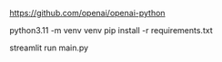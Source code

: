 https://github.com/openai/openai-python

python3.11 -m venv venv
pip install -r requirements.txt

streamlit run main.py
